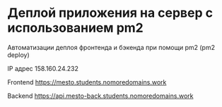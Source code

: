 # Деплой приложения на сервер с использованием pm2

Автоматизации деплоя фронтенда и бэкенда при помощи pm2 (pm2 deploy)

IP адрес 158.160.24.232

Frontend https://mesto.students.nomoredomains.work

Backend https://api.mesto-back.students.nomoredomains.work
